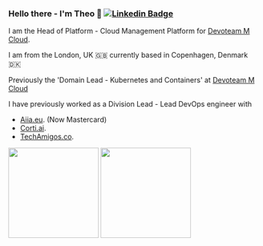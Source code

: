 ### Hello there - I'm Theo 👋 [![Linkedin Badge](https://img.shields.io/badge/-LinkedIn-0e76a8?style=flat-square&logo=Linkedin&logoColor=white)](https://www.linkedin.com/in/theo-andresier/)

I am the Head of Platform - Cloud Management Platform for [Devoteam M Cloud](https://mcloud.devoteam.com/).

I am from the London, UK 🇬🇧 currently based in Copenhagen, Denmark 🇩🇰

Previously the 'Domain Lead - Kubernetes and Containers' at [Devoteam M Cloud](https://mcloud.devoteam.com/)

I have previously worked as a Division Lead - Lead DevOps engineer with 
- [Aiia.eu](https://www.aiia.eu/). (Now Mastercard) 
- [Corti.ai](https://www.corti.ai/).
- [TechAmigos.co](https://techamigos.co/).

<p>
  <img height="180em" src="https://github-readme-stats.vercel.app/api?username=Threpio&show_icons=true&hide_border=true&&count_private=true&include_all_commits=true" />
  <img height="180em" src="https://github-readme-stats.vercel.app/api/top-langs/?username=Threpio&&show_icons=true&hide_border=true&layout=compact&langs_count=8"/>
</p>
